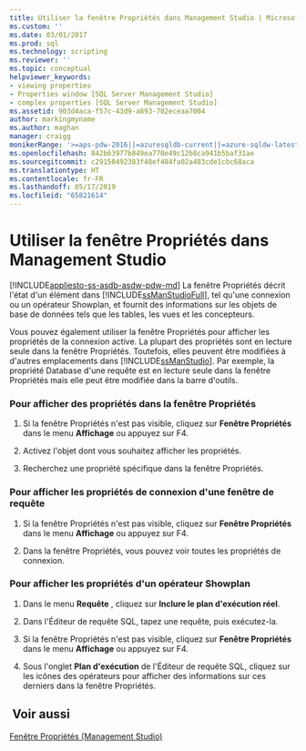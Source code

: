 ```yaml
---
title: Utiliser la fenêtre Propriétés dans Management Studio | Microsoft Docs
ms.custom: ''
ms.date: 03/01/2017
ms.prod: sql
ms.technology: scripting
ms.reviewer: ''
ms.topic: conceptual
helpviewer_keywords:
- viewing properties
- Properties window [SQL Server Management Studio]
- complex properties [SQL Server Management Studio]
ms.assetid: 903d4aca-f57c-43d9-a893-702eceaa7004
author: markingmyname
ms.author: maghan
manager: craigg
monikerRange: '>=aps-pdw-2016||=azuresqldb-current||=azure-sqldw-latest||>=sql-server-2016||=sqlallproducts-allversions||>=sql-server-linux-2017||=azuresqldb-mi-current'
ms.openlocfilehash: 842b63977b849ea770e49c12b8ca941b5baf31ae
ms.sourcegitcommit: c29150492383f48ef484fa02a483cde1cbc68aca
ms.translationtype: HT
ms.contentlocale: fr-FR
ms.lasthandoff: 05/17/2019
ms.locfileid: "65821614"
---
```

# <a name="use-the-properties-window-in-management-studio"></a>Utiliser la fenêtre Propriétés dans Management Studio
[!INCLUDE[appliesto-ss-asdb-asdw-pdw-md](../../includes/appliesto-ss-asdb-asdw-pdw-md.md)]
  La fenêtre Propriétés décrit l'état d'un élément dans [!INCLUDE[ssManStudioFull](../../includes/ssmanstudiofull-md.md)], tel qu'une connexion ou un opérateur Showplan, et fournit des informations sur les objets de base de données tels que les tables, les vues et les concepteurs.  
  
 Vous pouvez également utiliser la fenêtre Propriétés pour afficher les propriétés de la connexion active. La plupart des propriétés sont en lecture seule dans la fenêtre Propriétés. Toutefois, elles peuvent être modifiées à d'autres emplacements dans [!INCLUDE[ssManStudio](../../includes/ssmanstudio-md.md)]. Par exemple, la propriété Database d'une requête est en lecture seule dans la fenêtre Propriétés mais elle peut être modifiée dans la barre d'outils.  
  
### <a name="to-view-properties-using-the-properties-window"></a>Pour afficher des propriétés dans la fenêtre Propriétés  
  
1.  Si la fenêtre Propriétés n'est pas visible, cliquez sur **Fenêtre Propriétés** dans le menu **Affichage** ou appuyez sur F4.  
  
2.  Activez l'objet dont vous souhaitez afficher les propriétés.  
  
3.  Recherchez une propriété spécifique dans la fenêtre Propriétés.  
  
### <a name="to-view-connection-properties-of-a-query-window"></a>Pour afficher les propriétés de connexion d'une fenêtre de requête  
  
1.  Si la fenêtre Propriétés n'est pas visible, cliquez sur **Fenêtre Propriétés** dans le menu **Affichage** ou appuyez sur F4.  
  
2.  Dans la fenêtre Propriétés, vous pouvez voir toutes les propriétés de connexion.  
  
### <a name="to-view-the-properties-of-a-showplan-operator"></a>Pour afficher les propriétés d'un opérateur Showplan  
  
1.  Dans le menu **Requête** , cliquez sur **Inclure le plan d'exécution réel**.  
  
2.  Dans l'Éditeur de requête SQL, tapez une requête, puis exécutez-la.  
  
3.  Si la fenêtre Propriétés n'est pas visible, cliquez sur **Fenêtre Propriétés** dans le menu **Affichage** ou appuyez sur F4.  
  
4.  Sous l'onglet **Plan d'exécution** de l'Éditeur de requête SQL, cliquez sur les icônes des opérateurs pour afficher des informations sur ces derniers dans la fenêtre Propriétés.  
  
## <a name="see-also"></a> Voir aussi  
 [Fenêtre Propriétés &#40;Management Studio&#41;](https://msdn.microsoft.com/library/6a9a1389-df8d-4cfc-928b-eccbf884a22d)  
  
  
